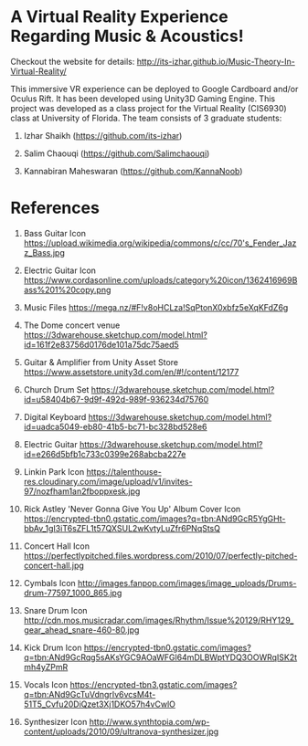 # A Virtual Reality Experience Regarding Music & Acoustics!
Checkout the website for details: http://its-izhar.github.io/Music-Theory-In-Virtual-Reality/  

This immersive VR experience can be deployed to Google Cardboard and/or Oculus Rift. It has been developed using Unity3D Gaming Engine. This project was developed as a class project for the Virtual Reality (CIS6930) class at University of Florida. The team consists of 3 graduate students:  

1. Izhar Shaikh (https://github.com/its-izhar)

2. Salim Chaouqi (https://github.com/Salimchaouqi)

3. Kannabiran Maheswaran (https://github.com/KannaNoob)


# References  
1. Bass Guitar Icon https://upload.wikimedia.org/wikipedia/commons/c/cc/70's_Fender_Jazz_Bass.jpg  

2. Electric Guitar Icon https://www.cordasonline.com/uploads/category%20icon/1362416969Bass%201%20copy.png  

3. Music Files https://mega.nz/#F!v8oHCLza!SqPtonX0xbfz5eXqKFdZ6g  

4. The Dome concert venue https://3dwarehouse.sketchup.com/model.html?id=161f2e83756d0176de101a75dc75aed5  

5. Guitar & Amplifier from Unity Asset Store https://www.assetstore.unity3d.com/en/#!/content/12177  

6. Church Drum Set https://3dwarehouse.sketchup.com/model.html?id=u58404b67-9d9f-492d-989f-936234d75760  

7. Digital Keyboard https://3dwarehouse.sketchup.com/model.html?id=uadca5049-eb80-41b5-bc71-bc328bd528e6  

8. Electric Guitar https://3dwarehouse.sketchup.com/model.html?id=e266d5bfb1c733c0399e268abcba227e  

9. Linkin Park Icon https://talenthouse-res.cloudinary.com/image/upload/v1/invites-97/nozfham1an2fboppxesk.jpg  

10. Rick Astley 'Never Gonna Give You Up' Album Cover Icon https://encrypted-tbn0.gstatic.com/images?q=tbn:ANd9GcR5YgGHt-bbAv_1gI3iT6sZFL1t57QXSUL2wKvtyLuZfr6PNqStsQ  

11. Concert Hall Icon https://perfectlypitched.files.wordpress.com/2010/07/perfectly-pitched-concert-hall.jpg  

12. Cymbals Icon http://images.fanpop.com/images/image_uploads/Drums-drum-77597_1000_865.jpg  

13. Snare Drum Icon http://cdn.mos.musicradar.com/images/Rhythm/Issue%20129/RHY129_gear_ahead_snare-460-80.jpg  

14. Kick Drum Icon https://encrypted-tbn0.gstatic.com/images?q=tbn:ANd9GcRqg5sAKsYGC9AOaWFGl64mDLBWptYDQ3OOWRqISK2tmh4yZPmR  

15. Vocals Icon https://encrypted-tbn3.gstatic.com/images?q=tbn:ANd9GcTuVdngrIv6vcsM4t-51T5_Cvfu20DiQzet3Xj1DKO57h4vCwlO  

16. Synthesizer Icon http://www.synthtopia.com/wp-content/uploads/2010/09/ultranova-synthesizer.jpg
